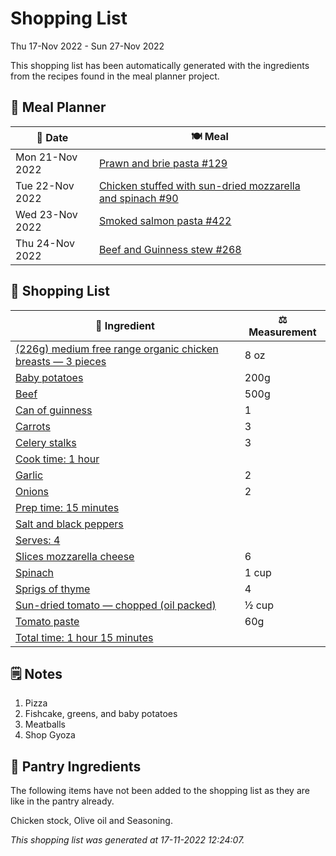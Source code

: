 # Shopping List

Thu 17-Nov 2022 - Sun 27-Nov 2022

This shopping list has been automatically generated with the ingredients from the recipes found in the meal planner project.

## 📅 Meal Planner

|📅 Date| 🍽️ Meal|
|----|----|
|Mon 21-Nov 2022|[Prawn and brie pasta #129](https://github.com/jcallaghan/The-Cookbook/issues/129)|
|Tue 22-Nov 2022|[Chicken stuffed with sun-dried mozzarella and spinach #90](https://github.com/jcallaghan/The-Cookbook/issues/90)|
|Wed 23-Nov 2022|[Smoked salmon pasta #422](https://github.com/jcallaghan/The-Cookbook/issues/422)|
|Thu 24-Nov 2022|[Beef and Guinness stew #268](https://github.com/jcallaghan/The-Cookbook/issues/268)|

## 🛒 Shopping List

| 🍌 Ingredient| ⚖️ Measurement|
|----------|-----------|
|[(226g) medium free range organic chicken breasts — 3 pieces](https://www.sainsburys.co.uk/gol-ui/SearchResults/(226g)%20medium%20free%20range%20organic%20chicken%20breasts%20—%203%20pieces)|8 oz|
|[Baby potatoes](https://www.sainsburys.co.uk/gol-ui/SearchResults/Baby%20potatoes)|200g|
|[Beef](https://www.sainsburys.co.uk/gol-ui/SearchResults/Beef)|500g|
|[Can of guinness](https://www.sainsburys.co.uk/gol-ui/SearchResults/Can%20of%20guinness)|1|
|[Carrots](https://www.sainsburys.co.uk/gol-ui/SearchResults/Carrots)|3|
|[Celery stalks](https://www.sainsburys.co.uk/gol-ui/SearchResults/Celery%20stalks)|3|
|[Cook time: 1 hour](https://www.sainsburys.co.uk/gol-ui/SearchResults/Cook%20time:%201%20hour)||
|[Garlic](https://www.sainsburys.co.uk/gol-ui/SearchResults/Garlic)|2|
|[Onions](https://www.sainsburys.co.uk/gol-ui/SearchResults/Onions)|2|
|[Prep time: 15 minutes](https://www.sainsburys.co.uk/gol-ui/SearchResults/Prep%20time:%2015%20minutes)||
|[Salt and black peppers](https://www.sainsburys.co.uk/gol-ui/SearchResults/Salt%20and%20black%20peppers)||
|[Serves: 4](https://www.sainsburys.co.uk/gol-ui/SearchResults/Serves:%204)||
|[Slices  mozzarella cheese](https://www.sainsburys.co.uk/gol-ui/SearchResults/Slices%20%20mozzarella%20cheese)|6|
|[Spinach](https://www.sainsburys.co.uk/gol-ui/SearchResults/Spinach)|1 cup|
|[Sprigs of thyme](https://www.sainsburys.co.uk/gol-ui/SearchResults/Sprigs%20of%20thyme)|4|
|[Sun-dried tomato — chopped (oil packed)](https://www.sainsburys.co.uk/gol-ui/SearchResults/Sun-dried%20tomato%20—%20chopped%20(oil%20packed))|½ cup|
|[Tomato paste](https://www.sainsburys.co.uk/gol-ui/SearchResults/Tomato%20paste)|60g|
|[Total time: 1 hour 15 minutes](https://www.sainsburys.co.uk/gol-ui/SearchResults/Total%20time:%201%20hour%2015%20minutes)||

## 🗒️ Notes

1. Pizza
1. Fishcake, greens, and baby potatoes
1. Meatballs
1. Shop Gyoza

## 🏪 Pantry Ingredients

The following items have not been added to the shopping list as they are like in the pantry already.

Chicken stock, Olive oil and Seasoning.


_This shopping list was generated at 17-11-2022 12:24:07._